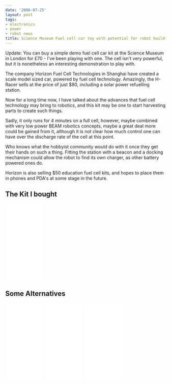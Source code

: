 ```yaml
---
date: '2006-07-25'
layout: post
tags:
- electronics
- power
- robot news
title: Science Museum Fuel cell car toy with potential for robot building
---
```

Update: You can buy a simple demo fuel cell car kit at the Science Museum in London for £70 - I've been playing with one. The cell isn't very powerful, but it is nonetheless an interesting demonstration to play with.

The company Horizon Fuel Cell Technologies in Shanghai have created a scale model sized car, powered by fuel cell technology. Amazingly, the H-Racer sells at the price of just $80, including a solar power refuelling station.

Now for a long time now, I have talked about the advances that fuel cell technology may bring to robotics, and this kit may be one to start harvesting parts to create such things.

Sadly, it only runs for 4 minutes on a full cell, however, maybe combined with very low power BEAM robotics concepts, maybe a great deal more could be gained from it, although it is not clear how much control one can have over the discharge rate of the cell at this point.

Who knows what the hobbyist community would do with it once they get their hands on such a thing. Fitting the station with a beacon and a docking mechanism could allow the robot to find its own charger, as other battery powered ones do.

Horizon is also selling $50 education fuel cell kits, and hopes to place them in phones and PDA's at some stage in the future.

## The Kit I bought

<iframe style="width:120px;height:240px;" marginwidth="0" marginheight="0" scrolling="no" frameborder="0" src="//ws-eu.amazon-adsystem.com/widgets/q?ServiceVersion=20070822&OneJS=1&Operation=GetAdHtml&MarketPlace=GB&source=ss&ref=as_ss_li_til&ad_type=product_link&tracking_id=orionrobots-21&marketplace=amazon&region=GB&placement=B000YQ4IG2&asins=B000YQ4IG2&linkId=a0bbaf29197b9c451e08a73e598d3e6d&show_border=true&link_opens_in_new_window=true"></iframe>

## Some Alternatives

<iframe style="width:120px;height:240px;" marginwidth="0" marginheight="0" scrolling="no" frameborder="0" src="//ws-eu.amazon-adsystem.com/widgets/q?ServiceVersion=20070822&OneJS=1&Operation=GetAdHtml&MarketPlace=GB&source=ss&ref=as_ss_li_til&ad_type=product_link&tracking_id=orionrobots-21&marketplace=amazon&region=GB&placement=B000Z9C8O2&asins=B000Z9C8O2&linkId=0453c702ab3b9db30e33e3d5444fc3b4&show_border=true&link_opens_in_new_window=true"></iframe>

<iframe style="width:120px;height:240px;" marginwidth="0" marginheight="0" scrolling="no" frameborder="0" src="//ws-eu.amazon-adsystem.com/widgets/q?ServiceVersion=20070822&OneJS=1&Operation=GetAdHtml&MarketPlace=GB&source=ss&ref=as_ss_li_til&ad_type=product_link&tracking_id=orionrobots-21&marketplace=amazon&region=GB&placement=B01FZ5Y81Q&asins=B01FZ5Y81Q&linkId=4f6caf8e1e22bccc823139a710ed3c8b&show_border=true&link_opens_in_new_window=true"></iframe>

<iframe style="width:120px;height:240px;" marginwidth="0" marginheight="0" scrolling="no" frameborder="0" src="//ws-eu.amazon-adsystem.com/widgets/q?ServiceVersion=20070822&OneJS=1&Operation=GetAdHtml&MarketPlace=GB&source=ss&ref=as_ss_li_til&ad_type=product_link&tracking_id=orionrobots-21&marketplace=amazon&region=GB&placement=B00IBKJ7M8&asins=B00IBKJ7M8&linkId=8d8d29a27f5063b494c8669d4e8a69bb&show_border=true&link_opens_in_new_window=true"></iframe>
